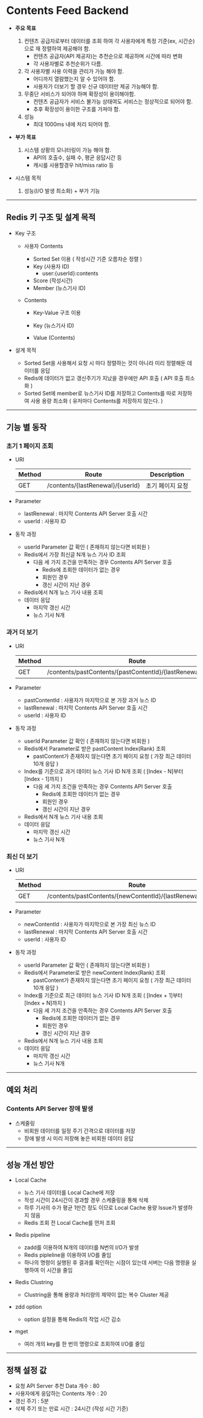 # Contents Feed Backend

* **주요 목표** 

  1. 컨텐츠 공급자로부터 데이터를 조회 하여 각 사용자에게 특정 기준(ex, 시간순)으로 재 정렬하여 제공해야 함.
     - 컨텐츠 공급자(API 제공자)는 추천순으로 제공하며 시간에 따라 변화
     - 각 사용자별로 추천순위가 다름.
  2. 각 사용자별 사용 이력을 관리가 가능 해야 함.
     - 어디까지 열람했는지 알 수 있어야 함.
     - 사용자가 더보기 할 경우 신규 데이터만 제공 가능해야 함.
  3. 무중단 서비스가 되어야 하며 확장성이 용이해야함.
     - 컨텐츠 공급자가 서비스 불가능 상태여도 서비스는 정상적으로 되어야 함.
     - 추후 확장성이 용이한 구조를 가져야 함.
  4. 성능
     - 최대 1000ms 내에 처리 되어야 함.

* **부가 목표**

  1. 시스템 상황의 모니터링이 가능 해야 함.
     * API의 호출수, 실패 수, 평균 응답시간 등
     * 캐시를 사용할경우 hit/miss ratio 등

* 시스템 목적

  1. 성능(I/O 발생 최소화) + 부가 기능



---



## Redis 키 구조 및 설계 목적

- Key 구조

  - 사용자 Contents

    - Sorted Set 이용 ( 작성시간 기준 오름차순 정렬 )
    - Key (사용자 ID)
      - user:{userId}:contents
    - Score (작성시간)
    - Member (뉴스기사 ID)

  - Contents

    - Key-Value 구조 이용

    - Key (뉴스기사 ID)

    - Value (Contents)

- 설계 목적

  - Sorted Set을 사용해서 요청 시 마다 정렬하는 것이 아니라 미리 정렬해둔 데이터를 응답
  - Redis에 데이터가 없고 갱신주기가 지났을 경우에만 API 호출 ( API 호출 최소화 )
  - Sorted Set에 member로 뉴스기사 ID를 저장하고 Contents를 따로 저장하여 사용 용량 최소화 ( 유저마다 Contents를 저장하지 않는다. )



---



## 기능 별 동작

### 초기 1 페이지 조회

* URI

  | Method | Route                            | Description      |
  | ------ | -------------------------------- | ---------------- |
  | GET    | /contents/{lastRenewal}/{userId} | 초기 페이지 요청 |

* Parameter

  * lastRenewal : 마지막 Contents API Server 호출 시간
  * userId : 사용자 ID



* 동작 과정
  * userId Parameter 값 확인 ( 존재하지 않는다면 비회원 )
  * Redis에서 가장 최신글 N개 뉴스 기사 ID 조회
    * 다음 세 가지 조건을 만족하는 경우 Contents API Server 호출
      * Redis에 조회한 데이터가 없는 경우
      * 회원인 경우
      * 갱신 시간이 지난 경우
  * Redis에서 N개 뉴스 기사 내용 조회
  * 데이터 응답
    * 마지막 갱신 시간
    * 뉴스 기사 N개


### 과거 더 보기

- URI

  | Method | Route                                                        | Description  |
  | ------ | ------------------------------------------------------------ | ------------ |
  | GET    | /contents/pastContents/{pastContentId}/{lastRenewal}/{userId} | 과거 더 보기 |

- Parameter

  - pastContentId : 사용자가 마지막으로 본 가장 과거 뉴스 ID
  - lastRenewal : 마지막 Contents API Server 호출 시간
  - userId : 사용자 ID



- 동작 과정
  - userId Parameter 값 확인 ( 존재하지 않는다면 비회원 )
  - Redis에서 Parameter로 받은 pastContent Index(Rank) 조회
    - pastContent가 존재하지 않는다면 초기 페이지 요청 ( 가장 최근 데이터 10개 응답 )
  - Index를 기준으로 과거 데이터 뉴스 기사 ID N개 조회 ( [Index - N]부터 [Index - 1]까지 )
    - 다음 세 가지 조건을 만족하는 경우 Contents API Server 호출
      - Redis에 조회한 데이터가 없는 경우
      - 회원인 경우
      - 갱신 시간이 지난 경우
  - Redis에서 N개 뉴스 기사 내용 조회
  - 데이터 응답
    - 마지막 갱신 시간
    - 뉴스 기사 N개



### 최신 더 보기

- URI

  | Method | Route                                                        | Description  |
  | ------ | ------------------------------------------------------------ | ------------ |
  | GET    | /contents/pastContents/{newContentId}/{lastRenewal}/{userId} | 과거 더 보기 |

- Parameter

  - newContentId : 사용자가 마지막으로 본 가장 최신 뉴스 ID
  - lastRenewal : 마지막 Contents API Server 호출 시간
  - userId : 사용자 ID



- 동작 과정
  - userId Parameter 값 확인 ( 존재하지 않는다면 비회원 )
  - Redis에서 Parameter로 받은 newContent Index(Rank) 조회
    - pastContent가 존재하지 않는다면 초기 페이지 요청 ( 가장 최근 데이터 10개 응답 )
  - Index를 기준으로 최근 데이터 뉴스 기사 ID N개 조회 ( [Index + 1]부터 [Index + N]까지 )
    - 다음 세 가지 조건을 만족하는 경우 Contents API Server 호출
      - Redis에 조회한 데이터가 없는 경우
      - 회원인 경우
      - 갱신 시간이 지난 경우
  - Redis에서 N개 뉴스 기사 내용 조회
  - 데이터 응답
    - 마지막 갱신 시간
    - 뉴스 기사 N개



---

## 예외 처리

### Contents API Server 장애 발생

* 스케줄링
  * 비회원 데이터를 일정 주기 간격으로 데이터를 저장
  * 장애 발생 시 미리 저장해 놓은 비회원 데이터 응답



---



## 성능 개선 방안

* Local Cache
  * 뉴스 기사 데이터를 Local Cache에 저장
  * 작성 시간이 24시간이 경과할 경우 스케줄링을 통해 삭제
  * 하루 기사의 수가 평균 1만건 정도 이므로 Local Cache 용량 Issue가 발생하지 않음
  * Redis 조회 전 Local Cache를 먼저 조회

* Redis pipeline
  * zadd를 이용하여 N개의 데이터를 N번의 I/O가 발생
  * Redis pipleline을 이용하여 I/O를 줄임
  * 하나의 명령이 실행된 후 결과를 확인하는 시점이 있는데 서버는 다음 명령을 실행하여 이 시간을 줄임

* Redis Clustring
  * Clustring을 통해 용량과 처리량의 제약이 없는 복수 Cluster 제공

* zdd option
  * option 설정을 통해 Redis의 작업 시간 감소

* mget
  * 여러 개의 key를 한 번의 명령으로 조회하여 I/O를 줄임



---



## 정책 설정 값

- 요청 API Server 추천 Data 개수 : 80
- 사용자에게 응답하는 Contents 개수 : 20
- 갱신 주기 : 5분
- 삭제 주기 또는 만료 시간 : 24시간 (작성 시간 기준)



